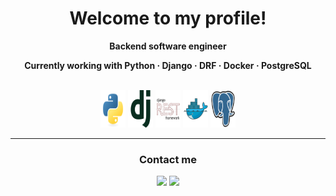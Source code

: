 <div align="center">
  <h1> <strong>Welcome to my profile!</strong> </h1>

  <p> <strong>Backend software engineer</strong> </p>
  <p> <strong>Currently working with Python · Django · DRF · Docker · PostgreSQL</strong> </p>
</div>


<div align="center" style="display: inline_block"><br>
  <img alt="Python" height="60" width="40" src="https://raw.githubusercontent.com/devicons/devicon/master/icons/python/python-original.svg">
  <img alt="Django" height="60" width="40" src="https://raw.githubusercontent.com/devicons/devicon/master/icons/django/django-plain.svg">
  <img alt="Django Rest Framework" height="60" width="40" src="https://raw.githubusercontent.com/devicons/devicon/develop/icons/djangorest/djangorest-original.svg">
  <img alt="PostgreSQL" height="60" width="40" src="https://raw.githubusercontent.com/devicons/devicon/master/icons/docker/docker-original.svg">
  <img alt="PostgreSQL" height="60" width="40" src="https://raw.githubusercontent.com/devicons/devicon/master/icons/postgresql/postgresql-original.svg">
</div>
  
---

<div align="center">
  <h3> <strong>Contact me</strong> </h3>
  
  <a href = "https://www.linkedin.com/in/davilos-tavares-51a4a721a/"><img src = "https://img.shields.io/badge/LinkedIn-0077B5?style=for-the-badge&logo=linkedin&logoColor=white"></a>
  <a href="https://mail.google.com/mail/u/0/?fs=1&tf=cm&source=mailto&to=davilostavaresgg@gmail.com"><img src="https://img.shields.io/badge/Gmail-D14836?style=for-the-badge&logo=gmail&logoColor=white"></a>
</div>
